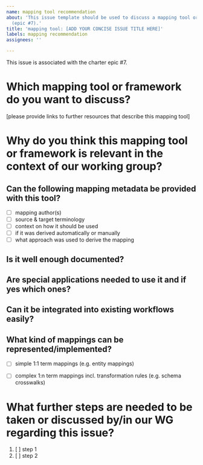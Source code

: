 ```yaml
---
name: mapping tool recommendation
about: 'This issue template should be used to discuss a mapping tool or framework
  (epic #7).'
title: 'mapping tool: [ADD YOUR CONCISE ISSUE TITLE HERE]'
labels: mapping recommendation
assignees: ''

---
```


This issue is associated with the charter epic #7.

# Which mapping tool or framework do you want to discuss? 
[please provide links to further resources that describe this mapping tool]

# Why do you think this mapping tool or framework is relevant in the context of our working group?

## Can the following mapping metadata be provided with this tool?
  * [ ] mapping author(s)
  * [ ] source & target terminology
  * [ ] context on how it should be used
  * [ ] if it was derived automatically or manually
  * [ ] what approach was used to derive the mapping
## Is it well enough documented?
## Are special applications needed to use it and if yes which ones?
## Can it be integrated into existing workflows easily?
## What kind of mappings can be represented/implemented?
  * [ ] simple 1:1 term mappings (e.g. entity mappings)
  * [ ] complex 1:n term mappings incl. transformation rules (e.g. schema crosswalks)


# What further steps are needed to be taken or discussed by/in our WG regarding this issue?

1. [ ] step 1
2. [ ] step 2
